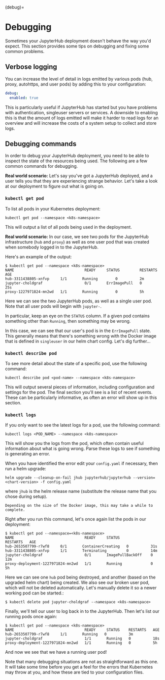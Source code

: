 (debug)=

# Debugging

Sometimes your JupyterHub deployment doesn't behave the way you'd expect.
This section provides some tips on debugging and fixing some common problems.

## Verbose logging

You can increase the level of detail in logs emitted by various pods (hub, proxy, autohttps, and user pods) by adding this to your configuration:

```yaml
debug:
  enabled: true
```

This is particularly useful if JupyterHub has started but you have problems with authentication, singleuser servers or services. A downside to enabling this is that the amount of logs emitted will make it harder to read logs for an overview and will increase the costs of a system setup to collect and store logs.

## Debugging commands

In order to debug your JupyterHub deployment, you need to be able to inspect
the state of the resources being used. The following are a few common commands
for debugging.

**Real world scenario:** Let's say you've got a JupyterHub deployed, and a user
tells you that they are experiencing strange behavior. Let's take a look
at our deployment to figure out what is going on.

### `kubectl get pod`

To list all pods in your Kubernetes deployment:

```
kubectl get pod --namespace <k8s-namespace>
```

This will output a list of all pods being used in the deployment.

**Real world scenario:** In our case, we see two pods for the JupyterHub
infrastructure (`hub` and `proxy`) as well as one user
pod that was created when somebody logged in to the JupyterHub.

Here's an example of the output:

```
$ kubectl get pod --namespace <k8s-namespace>
NAME                                READY     STATUS         RESTARTS   AGE
hub-3311438805-xnfvp     1/1       Running        0          2m
jupyter-choldgraf                   0/1       ErrImagePull   0          25s
proxy-1227971824-mn2wd   1/1       Running        0          5h
```

Here we can see the two JupyterHub pods, as well as a single user pod. Note
that all user pods will begin with `jupyter-`.

In particular, keep an eye on the `STATUS` column. If a given
pod contains something other than `Running`, then something may be wrong.

In this case, we can see that our user's pod is in the `ErrImagePull` state.
This generally means that there's something wrong with the Docker image that
is defined in `singleuser` in our helm chart config. Let's dig further...

### `kubectl describe pod`

To see more detail about the state of a specific pod, use the following
command:

```
kubectl describe pod <pod-name> --namespace <k8s-namespace>
```

This will output several pieces of information, including configuration and
settings for the pod. The final section you'll see is a list of recent
events. These can be particularly informative, as often an error will
show up in this section.

### `kubectl logs`

If you only want to see the latest logs for a pod, use the following command:

```
kubectl logs <POD_NAME> --namespace <k8s-namespace>
```

This will show you the logs from the pod, which often contain useful
information about what is going wrong. Parse these logs
to see if something is generating an error.

When you have identified the error edit your `config.yaml` if necessary, then run a helm upgrade:

```
helm upgrade --cleanup-on-fail jhub jupyterhub/jupyterhub --version=<chart-version> -f config.yaml
```

where `jhub` is the helm release name (substitute the release name that you
chose during setup).

```{note}
Depending on the size of the Docker image, this may take a while to complete.
```

Right after you run this command, let's once again list the pods in our
deployment:

```
$ kubectl get pod --namespace=<k8s-namespace>
NAME                                READY     STATUS              RESTARTS   AGE
hub-2653507799-r7wf8     0/1       ContainerCreating   0          31s
hub-3311438805-xnfvp     1/1       Terminating         0          14m
jupyter-choldgraf                   0/1       ImagePullBackOff    0          12m
proxy-deployment-1227971824-mn2wd   1/1       Running             0          5h
```

Here we can see one `hub` pod being destroyed, and another (based
on the upgraded helm chart) being created. We also see our broken user pod,
which will not be deleted automatically. Let's manually delete it so a newer
working pod can be started.:

```
$ kubectl delete pod jupyter-choldgraf --namespace <k8s-namespace>
```

Finally, we'll tell our user to log back in to the JupyterHub. Then let's
list our running pods once again:

```
$ kubectl get pod --namespace <k8s-namespace>
NAME                                READY     STATUS    RESTARTS   AGE
hub-2653507799-r7wf8     1/1       Running   0          3m
jupyter-choldgraf                   1/1       Running   0          18s
proxy-deployment-1227971824-mn2wd   1/1       Running   0          5h
```

And now we see that we have a running user pod!

Note that many debugging situations are not as straightforward as this one.
It will take some time before you get a feel for the errors that Kubernetes
may throw at you, and how these are tied to your configuration files.
